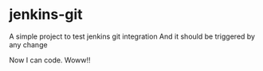 # jenkins-git

A simple project to test jenkins git integration
And it should be triggered by any change


Now I can code. Woww!!
